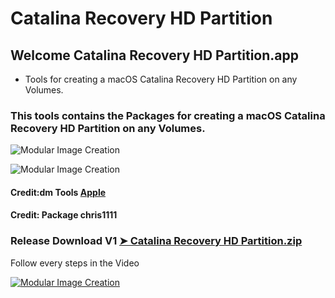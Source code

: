 # Catalina Recovery HD Partition

## Welcome Catalina Recovery HD Partition.app
- Tools for creating a macOS Catalina Recovery HD Partition on any Volumes.

### This tools contains the Packages for creating a macOS Catalina Recovery HD Partition on any Volumes.

![Modular Image Creation](https://i25.servimg.com/u/f25/18/50/18/69/captu847.png)

![Modular Image Creation](https://i25.servimg.com/u/f25/18/50/18/69/captu848.png)


#### Credit:dm Tools [Apple](https://support.apple.com)

#### Credit: Package chris1111

### Release Download V1 [➤ Catalina Recovery HD Partition.zip](https://github.com/chris1111/Catalina-Recovery-HD-Partition/releases/tag/V1)

Follow every steps in the Video

[![Modular Image Creation](https://i25.servimg.com/u/f25/18/50/18/69/65962310.png)]()
